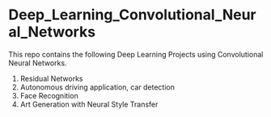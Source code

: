# Deep_Learning_Convolutional_Neural_Networks
This repo contains the following Deep Learning Projects using Convolutional Neural Networks.
1. Residual Networks
2. Autonomous driving application, car detection
3. Face Recognition
4. Art Generation with Neural Style Transfer
